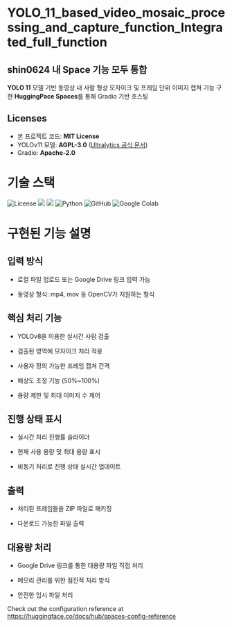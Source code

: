 # YOLO_11_based_video_mosaic_processing_and_capture_function_Integrated_full_function
## shin0624 내 Space 기능 모두 통합
**YOLO 11** 모델 기반 동영상 내 사람 형상 모자이크 및 프레임 단위 이미지 캡쳐 기능 구현
**HuggingPace Spaces**를 통해 Gradio 기반 호스팅


## Licenses
- 본 프로젝트 코드: **MIT License**
- YOLOv11 모델: **AGPL-3.0** ([Ultralytics 공식 문서](https://ultralytics.com/license))
- Gradio: **Apache-2.0**

# 기술 스택
![License](https://img.shields.io/badge/License-MIT%2FAGPL--3.0-blue)
<img src="https://img.shields.io/badge/huggingface-FFD21E?style=for-the-badge&logo=huggingface&logoColor=white">
<img src="https://img.shields.io/badge/yolo11-111F68?style=for-the-badge&logo=yolo&logoColor=white">
![Python](https://img.shields.io/badge/python-3670A0?style=for-the-badge&logo=python&logoColor=ffdd54)
![GitHub](https://img.shields.io/badge/github-%23121011.svg?style=for-the-badge&logo=github&logoColor=white)
![Google Colab](https://img.shields.io/badge/Google%20Colab-%23F9A825.svg?style=for-the-badge&logo=googlecolab&logoColor=white)

# 구현된 기능 설명

## 입력 방식

- 로컬 파일 업로드 또는 Google Drive 링크 입력 가능

- 동영상 형식: mp4, mov 등 OpenCV가 지원하는 형식

## 핵심 처리 기능

- YOLOv8을 이용한 실시간 사람 검출

- 검출된 영역에 모자이크 처리 적용

- 사용자 정의 가능한 프레임 캡쳐 간격

- 해상도 조정 기능 (50%~100%)

- 용량 제한 및 최대 이미지 수 제어

## 진행 상태 표시

- 실시간 처리 진행률 슬라이더

- 현재 사용 용량 및 최대 용량 표시

- 비동기 처리로 진행 상태 실시간 업데이트

## 출력

- 처리된 프레임들을 ZIP 파일로 패키징

- 다운로드 가능한 파일 출력

## 대용량 처리

- Google Drive 링크를 통한 대용량 파일 직접 처리

- 메모리 관리를 위한 점진적 처리 방식

- 안전한 임시 파일 처리


Check out the configuration reference at https://huggingface.co/docs/hub/spaces-config-reference
